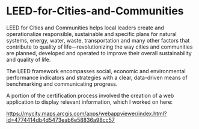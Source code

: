 # LEED-for-Cities-and-Communities

LEED for Cities and Communities helps local leaders create and operationalize responsible, sustainable and specific plans for natural systems, energy, water, waste, transportation and many other factors that contribute to quality of life—revolutionizing the way cities and communities are planned, developed and operated to improve their overall sustainability and quality of life.

The LEED framework encompasses social, economic and environmental performance indicators and strategies with a clear, data-driven means of benchmarking and communicating progress.

A portion of the certification process involved the creation of a web application to display relevant information, which I worked on here:

https://mycity.maps.arcgis.com/apps/webappviewer/index.html?id=4774414db4d5473eab6e58836a98cc57

